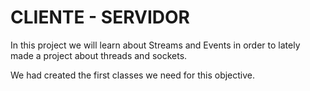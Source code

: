 # CLIENTE  - SERVIDOR


In this project we will learn about Streams and Events in order to lately made a project about threads and sockets.

We had created the first classes we need for this objective.